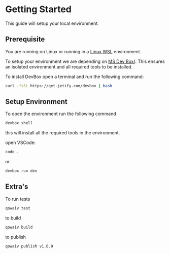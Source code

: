 # Getting Started

This guide will setup your local environment.

## Prerequisite

You are running on Linux or running in a [Linux WSL](https://learn.microsoft.com/windows/wsl/install) environment.

To setup your environment we are depending on [MS Dev Box(](https://azure.microsoft.com/en-us/products/dev-box). This ensures an isolated environment and all required tools to be installed.

To install DevBox open a terminal and run the following command:

``` bash
curl -fsSL https://get.jetify.com/devbox | bash
```

## Setup Environment

To open the environment run the following command

``` bash
devbox shell
```

this will install all the required tools in the environment.

open VSCode:

```bash
code .
```

or 

```bash
devbox run dev
```

## Extra's

To run tests

```bash
qowaiv test
```

to build

```bash
qowaiv build
```

to publish

```bash
qowaiv publish v1.0.0
```

